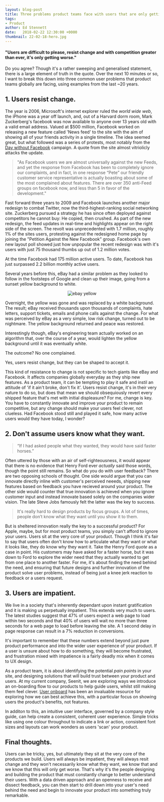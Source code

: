 ```yaml
---
layout: blog-post
title: Three problems product teams face with users that are only getting harder.
tags:
- Product
author: Ed Stennett
date:   2018-02-22 12:30:00 +0000
thumbnail: 22-02-18-hero.jpg
---
```


#### "Users are difficult to please, resist change and with competition greater than ever, it's only getting worse."

Do you agree? Though it's a rather sweeping and generalised statement, there is a large element of truth in the quote. Over the next 10 minutes or so, I want to break this down into three common user problems that product teams globally are facing, using examples from the last ~20 years.

## 1. Users resist change.

The year is 2006, Microsoft's internet explorer ruled the _world wide web_, the iPhone was a year off launch, and, out of a Harvard dorm room, Mark Zuckerberg's facebook was now available to anyone over 13 years old with a valid email address. Valued at $500 million, Facebook worked on releasing a new feature called 'News feed' to the site with the aim of showing all of your friends activity in a single timeline. The idea seemed great, but what followed was a series of protests, most notably from the [Day without Facebook](http://daywithoutfacebook.blogspot.co.uk/) campaign. A quote from the site almost vitriolicly attacks the update.

> "As Facebook users we are almost universally against the new Feeds, and yet the response from Facebook has been to completely ignore our complaints, and in fact, in one response “Pete” our friendly customer service representative is actually boasting about some of the most complained about features. There are over 350 anti-Feed groups on facebook now, and less than 5 in favor of the development."

Fast forward three years to 2009 and Facebook launches another major redesign to combat Twitter, now the third-highest-ranking social networking site. Zuckerberg pursued a strategy he has since often deployed against competitors he cannot buy: He copied, then crushed. As part of the new redesign, the feed updates in real-time and highlights appear on the right side of the screen. The revolt was unprecedented with 1.7 million, roughly 1% of the sites users, protesting against the redesigned home page by joining the "Petition Against the New Facebook" group. Facebook's own new layout poll showed just how unpopular the recent redesign was with it's users with just 75 thousand thumbs up out of 1.2 million votes.

At the time Facebook had 175 million active users. To date, Facebook has just surpassed 2.2 billion monthly active users.

Several years before this, eBay had a similar problem as they looked to follow in the footsteps of Google and clean up their image, going from a sunset yellow background to white.

<div align="center">
    <img src="{{site.baseurl}}/assets/img/blog/22-02-18-ebay.jpg" class="img-fluid" alt="ebay yellow" />
</div>

Overnight, the yellow was gone and was replaced by a white background. The result; eBay received thousands upon thousands of complaints, hate letters, support tickets, emails and phone calls against the change. For what was perceived by eBay as a very simple, low risk change, turned out to be nightmare. The yellow background returned and peace was restored.

Interestingly though, eBay's engineering team actually worked on an algorithm that, over the course of a year, would lighten the yellow background until it was eventually white.

The outcome? No one complained. 

Yes, users resist change, but they can be shaped to accept it.

This kind of resistance to change is not specific to tech giants like eBay and Facebook. It affects companies globally everyday as they ship new features. As a product team, it can be tempting to play it safe and instil an attitude of 'if it ain't broke, don't fix it'. Users resist change, it's in their very nature to do so, but does that mean we should obsequiously revert every shipped feature that's met with initial displeasure? For me, change is key. You have to constantly innovate and improve your product to remain competitive, but any change should make your users feel clever, not clueless. Had Facebook stood still and played it safe, how many active users would they have today, I wonder?

## 2. Don't assume users know what they want.

> “If I had asked people what they wanted, they would have said faster horses.”

Often uttered by those with an air of self-righteousness, it would appear that there is no evidence that Henry Ford ever _actually_ said those words, though the point still remains. So what do you do with user feedback? There are two opposing schools of thought. One side would argue that you can innovate directly inline with customer's perceived neeeds, shipping new features based on feedback you have recieved around your product. The other side would counter that true innovation is achieved when you ignore customer input and instead innovate based solely on the companies wider vision. The late Steve Jobs famously felt the latter was the key to success.

> It's really hard to design products by focus groups. A lot of times, people don’t know what they want until you show it to them.

But is sheltered innovation really the key to a successful product? For Apple, maybe, but for most product teams, you simply can't afford to ignore your users. Users sit at the very core of your product. Though I think it's fair to say that users often don't know how to articulate what they want or what it looks like, they do know why they want it. Take the Henry Ford _quote_ as a case in point. His customers may have asked for a faster horse, but it was down to Ford to explore the wider need that they actually wanted to get from one place to another faster. For me, it's about finding the need behind the need, and ensuring that future designs and further innovation of the product solve user problems, instead of being just a knee jerk reaction to feedback or a users request.

## 3. Users are impatient.

We live in a society that's inherently dependant upon instant gratification and it is making us perpetually impatient. This extends very much to users. The latest studies suggest that 47% of users expect a web page to load within two seconds and that 40% of users will wait no more than three seconds for a web page to load before leaving the site. A 1 second delay in page response can result in a 7% reduction in conversions.

It's important to remember that these numbers extend beyond just pure product performance and into the wider user experience of your product. If a user is unsure about how to do something, they will become frustrated, and frustration mixed with impatience is a fairly deadly mix when it comes to UX design.

As a product team, it is about identifying the potential _pain points_ in your site, and designing solutions that will build trust between your product and users. At my current company, Seenit, we are exploring ways we introduce an on-boarding flow to our products to help guide users, whilst still making them feel clever. [User onboard](https://www.useronboard.com/) has been an invaluable resource for exploring how we can best achieve this, with a particular focus on showing users the product's benefits, not features.

In additon to this, an intuitive user interface, governed by a company style guide, can help create a consistent, coherent user experience. Simple tricks like using one colour throughout to indicate a link or action, consistent font sizes and layouts can work wonders as users 'scan' your product.

## Final thoughts.

Users can be tricky, yes, but ultimately they sit at the very core of the products we build. Users will always be impatient, they will always resit change and they won't necessarily know what they want, we know that and we know that this will only get worse. That's why it's the people designing and building the product that must constantly change to better understand their users. With a data driven approach and an openness to receive and dissect feedback, you can then start to drill down into your user's need behind the need and begin to innovate your product into something truly remarkable.